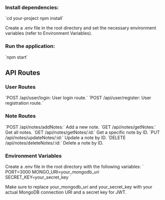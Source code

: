 <h3> Install dependencies:</h1>
`cd your-project
npm install`



Create a .env file in the root directory and set the necessary environment variables (refer to Environment Variables).

<h3>Run the application:</h3>
`npm start`


<h2>API Routes</h2>
<h3> User Routes </h3>
`POST /api/user/login: User login route.`
`POST /api/user/register: User registration route.`



<h3>Note Routes</h3>
`POST /api/notes/addNotes:` Add a new note.
`GET /api/notes/getNotes:` Get all notes.
`GET /api/notes/getNotes/:id:` Get a specific note by ID.
`PUT /api/notes/updateNotes/:id:` Update a note by ID.
`DELETE /api/notes/deleteNotes/:id:` Delete a note by ID.


<h3>Environment Variables</h3>
Create a .env file in the root directory with the following variables:
`
PORT=3000
MONGO_URI=your_mongodb_uri
SECRET_KEY=your_secret_key
`

Make sure to replace your_mongodb_uri and your_secret_key with your actual MongoDB connection URI and a secret key for JWT.
